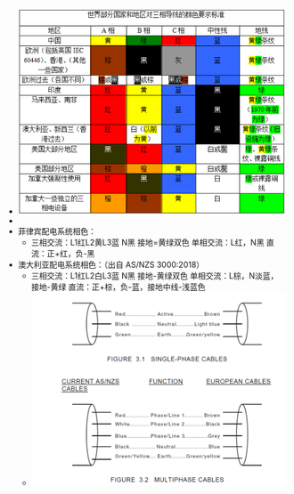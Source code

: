 - ![image.png](../assets/image_1694069127663_0.png)
-
- 菲律宾配电系统相色：
	- 三相交流：L1红L2黄L3蓝 N黑 接地=黄绿双色
	  单相交流：L红，N黑
	  直流：正+红，负-黑
- 澳大利亚配电系统相色：（出自 AS/NZS 3000:2018）
	- 三相交流：L1红L2白L3蓝 N黑 接地-黄绿双色
	  单相交流：L棕，N淡蓝，接地-黄绿
	  直流：正+棕，负-蓝，接地中线-浅蓝色
	- ![dfcc0ab3c66975d3506fc45fbff5ee2.png](../assets/dfcc0ab3c66975d3506fc45fbff5ee2_1736414149521_0.png)